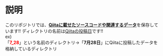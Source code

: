# 説明
このリポジトリでは、<ins>**Qiitaに載せたソースコードや関連するデータ**</ins>を保存しています!!
ディレクトリの名前は<ins>Qiitaの投稿日</ins>です!!<br>
ex)<br>
「<font color="red">**7_28**</font>」という名前のディレクトリ→「**7月28日**」にQiitaに投稿したデータを格納しているディレクトリ
